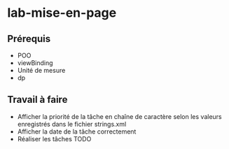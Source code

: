 # lab-mise-en-page

## Prérequis 

- POO
- viewBinding
- Unité de mesure 
- dp

## Travail à faire

- Afficher la priorité de la tâche en chaîne de caractère selon les valeurs enregistrés dans le fichier strings.xml
- Afficher la date de la tâche correctement 
- Réaliser les tâches TODO